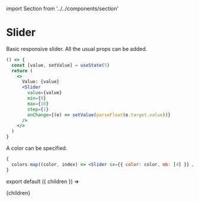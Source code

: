 import Section from '../../components/section'

# Slider

Basic responsive slider. All the usual props can be added.

<!-- prettier-ignore -->
```jsx live
() => {
  const [value, setValue] = useState(5)
  return (
    <>
      Value: {value}
      <Slider
        value={value}
        min={0}
        max={10}
        step={1}
        onChange={(e) => setValue(parseFloat(e.target.value))}
      />
    </>
  )
}
```

A color can be specified.

```jsx live
{
  colors.map((color, index) => <Slider sx={{ color: color, mb: [4] }} />)
}
```

export default ({ children }) => <Section name='slider'>{children}</Section>
